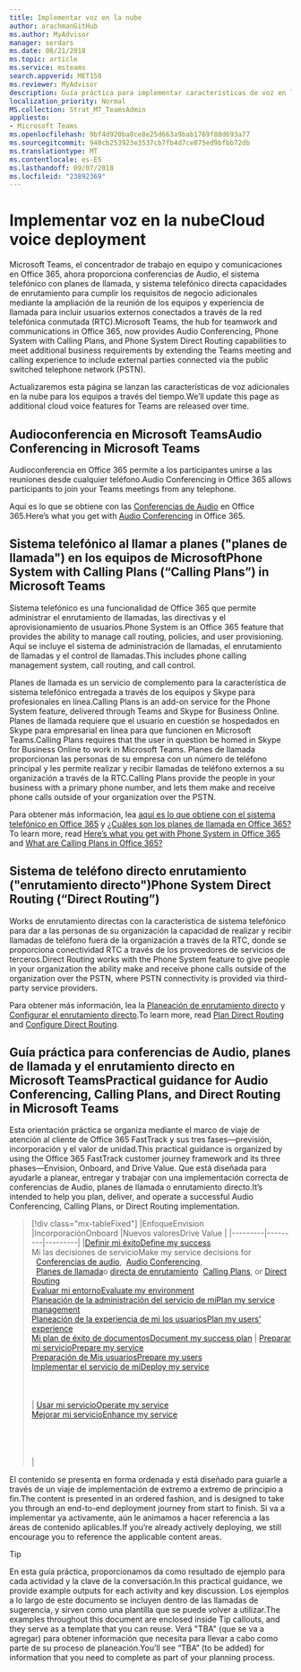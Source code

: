 ```yaml
---
title: Implementar voz en la nube
author: arachmanGitHub
ms.author: MyAdvisor
manager: serdars
ms.date: 08/21/2018
ms.topic: article
ms.service: msteams
search.appverid: MET150
ms.reviewer: MyAdvisor
description: Guía práctica para implementar características de voz en la nube en Microsoft Teams.
localization_priority: Normal
MS.collection: Strat_MT_TeamsAdmin
appliesto:
- Microsoft Teams
ms.openlocfilehash: 9bf4d920ba8ce8e25d663a9bab1769f80d693a77
ms.sourcegitcommit: 940cb253923e3537cb7fb4d7ce875ed9bfbb72db
ms.translationtype: MT
ms.contentlocale: es-ES
ms.lasthandoff: 09/07/2018
ms.locfileid: "23892369"
---
```

# <a name="cloud-voice-deployment"></a><span data-ttu-id="d68c9-103">Implementar voz en la nube</span><span class="sxs-lookup"><span data-stu-id="d68c9-103">Cloud voice deployment</span></span>

<span data-ttu-id="d68c9-104">Microsoft Teams, el concentrador de trabajo en equipo y comunicaciones en Office 365, ahora proporciona conferencias de Audio, el sistema telefónico con planes de llamada, y sistema telefónico directa capacidades de enrutamiento para cumplir los requisitos de negocio adicionales mediante la ampliación de la reunión de los equipos y experiencia de llamada para incluir usuarios externos conectados a través de la red telefónica conmutada (RTC).</span><span class="sxs-lookup"><span data-stu-id="d68c9-104">Microsoft Teams, the hub for teamwork and communications in Office 365, now provides Audio Conferencing, Phone System with Calling Plans, and Phone System Direct Routing capabilities to meet additional business requirements by extending the Teams meeting and calling experience to include external parties connected via the public switched telephone network (PSTN).</span></span>
 
<span data-ttu-id="d68c9-105">Actualizaremos esta página se lanzan las características de voz adicionales en la nube para los equipos a través del tiempo.</span><span class="sxs-lookup"><span data-stu-id="d68c9-105">We’ll update this page as additional cloud voice features for Teams are released over time.</span></span>



## <a name="audio-conferencing-in-microsoft-teams"></a><span data-ttu-id="d68c9-106">Audioconferencia en Microsoft Teams</span><span class="sxs-lookup"><span data-stu-id="d68c9-106">Audio Conferencing in Microsoft Teams</span></span>


<span data-ttu-id="d68c9-107">Audioconferencia en Office 365 permite a los participantes unirse a las reuniones desde cualquier teléfono.</span><span class="sxs-lookup"><span data-stu-id="d68c9-107">Audio Conferencing in Office 365 allows participants to join your Teams meetings from any telephone.</span></span>

<span data-ttu-id="d68c9-108">Aquí es lo que se obtiene con las [Conferencias de Audio](https://docs.microsoft.com/SkypeForBusiness/audio-conferencing-in-office-365/audio-conferencing-in-office-365) en Office 365.</span><span class="sxs-lookup"><span data-stu-id="d68c9-108">Here’s what you get with [Audio Conferencing](https://docs.microsoft.com/SkypeForBusiness/audio-conferencing-in-office-365/audio-conferencing-in-office-365) in Office 365.</span></span>


## <a name="phone-system-with-calling-plans-calling-plans-in-microsoft-teams"></a><span data-ttu-id="d68c9-109">Sistema telefónico al llamar a planes ("planes de llamada") en los equipos de Microsoft</span><span class="sxs-lookup"><span data-stu-id="d68c9-109">Phone System with Calling Plans (“Calling Plans”) in Microsoft Teams</span></span>

<span data-ttu-id="d68c9-110">Sistema telefónico es una funcionalidad de Office 365 que permite administrar el enrutamiento de llamadas, las directivas y el aprovisionamiento de usuarios.</span><span class="sxs-lookup"><span data-stu-id="d68c9-110">Phone System is an Office 365 feature that provides the ability to manage call routing, policies, and user provisioning.</span></span> <span data-ttu-id="d68c9-111">Aquí se incluye el sistema de administración de llamadas, el enrutamiento de llamadas y el control de llamadas.</span><span class="sxs-lookup"><span data-stu-id="d68c9-111">This includes phone calling management system, call routing, and call control.</span></span>

<span data-ttu-id="d68c9-112">Planes de llamada es un servicio de complemento para la característica de sistema telefónico entregada a través de los equipos y Skype para profesionales en línea.</span><span class="sxs-lookup"><span data-stu-id="d68c9-112">Calling Plans is an add-on service for the Phone System feature, delivered through Teams and Skype for Business Online.</span></span> <span data-ttu-id="d68c9-113">Planes de llamada requiere que el usuario en cuestión se hospedados en Skype para empresarial en línea para que funcionen en Microsoft Teams.</span><span class="sxs-lookup"><span data-stu-id="d68c9-113">Calling Plans requires that the user in question be homed in Skype for Business Online to work in Microsoft Teams.</span></span> <span data-ttu-id="d68c9-114">Planes de llamada proporcionan las personas de su empresa con un número de teléfono principal y les permite realizar y recibir llamadas de teléfono externos a su organización a través de la RTC.</span><span class="sxs-lookup"><span data-stu-id="d68c9-114">Calling Plans provide the people in your business with a primary phone number, and lets them make and receive phone calls outside of your organization over the PSTN.</span></span>

<span data-ttu-id="d68c9-115">Para obtener más información, lea [aquí es lo que obtiene con el sistema telefónico en Office 365](https://docs.microsoft.com/SkypeForBusiness/what-is-phone-system-in-office-365/here-s-what-you-get-with-phone-system) y [¿Cuáles son los planes de llamada en Office 365?](https://docs.microsoft.com/SkypeForBusiness/what-are-calling-plans-in-office-365/what-are-calling-plans-in-office-365)</span><span class="sxs-lookup"><span data-stu-id="d68c9-115">To learn more, read [Here’s what you get with Phone System in Office 365](https://docs.microsoft.com/SkypeForBusiness/what-is-phone-system-in-office-365/here-s-what-you-get-with-phone-system) and [What are Calling Plans in Office 365?](https://docs.microsoft.com/SkypeForBusiness/what-are-calling-plans-in-office-365/what-are-calling-plans-in-office-365)</span></span>


## <a name="phone-system-direct-routing-direct-routing"></a><span data-ttu-id="d68c9-116">Sistema de teléfono directo enrutamiento ("enrutamiento directo")</span><span class="sxs-lookup"><span data-stu-id="d68c9-116">Phone System Direct Routing (“Direct Routing”)</span></span>

<span data-ttu-id="d68c9-117">Works de enrutamiento directas con la característica de sistema telefónico para dar a las personas de su organización la capacidad de realizar y recibir llamadas de teléfono fuera de la organización a través de la RTC, donde se proporciona conectividad RTC a través de los proveedores de servicios de terceros.</span><span class="sxs-lookup"><span data-stu-id="d68c9-117">Direct Routing works with the Phone System feature to give people in your organization the ability make and receive phone calls outside of the organization over the PSTN, where PSTN connectivity is provided via third-party service providers.</span></span>

<span data-ttu-id="d68c9-118">Para obtener más información, lea la [Planeación de enrutamiento directo](direct-routing-plan.md) y [Configurar el enrutamiento directo](direct-routing-configure.md).</span><span class="sxs-lookup"><span data-stu-id="d68c9-118">To learn more, read [Plan Direct Routing](direct-routing-plan.md) and [Configure Direct Routing](direct-routing-configure.md).</span></span>

## <a name="practical-guidance-for-audio-conferencing-calling-plans-and-direct-routing-in-microsoft-teams"></a><span data-ttu-id="d68c9-119">Guía práctica para conferencias de Audio, planes de llamada y el enrutamiento directo en Microsoft Teams</span><span class="sxs-lookup"><span data-stu-id="d68c9-119">Practical guidance for Audio Conferencing, Calling Plans, and Direct Routing in Microsoft Teams</span></span>

<span data-ttu-id="d68c9-120">Esta orientación práctica se organiza mediante el marco de viaje de atención al cliente de Office 365 FastTrack y sus tres fases&mdash;previsión, incorporación y el valor de unidad.</span><span class="sxs-lookup"><span data-stu-id="d68c9-120">This practical guidance is organized by using the Office 365 FastTrack customer journey framework and its three phases&mdash;Envision, Onboard, and Drive Value.</span></span> <span data-ttu-id="d68c9-121">Que está diseñada para ayudarle a planear, entregar y trabajar con una implementación correcta de conferencias de Audio, planes de llamada o enrutamiento directo.</span><span class="sxs-lookup"><span data-stu-id="d68c9-121">It’s intended to help you plan, deliver, and operate a successful Audio Conferencing, Calling Plans, or Direct Routing implementation.</span></span>

> [!div class="mx-tableFixed"]
> |<span data-ttu-id="d68c9-122">Enfoque</span><span class="sxs-lookup"><span data-stu-id="d68c9-122">Envision</span></span>  |<span data-ttu-id="d68c9-123">Incorporación</span><span class="sxs-lookup"><span data-stu-id="d68c9-123">Onboard</span></span>  |<span data-ttu-id="d68c9-124">Nuevos valores</span><span class="sxs-lookup"><span data-stu-id="d68c9-124">Drive Value</span></span>  |
> |---------|---------|---------|
> |[<span data-ttu-id="d68c9-125">Definir mi éxito</span><span class="sxs-lookup"><span data-stu-id="d68c9-125">Define my success</span></span>](1-envision-define-my-success-cloud-voice.md) <br> <span data-ttu-id="d68c9-126">Mi las decisiones de servicio</span><span class="sxs-lookup"><span data-stu-id="d68c9-126">Make my service decisions for</span></span> <br><span data-ttu-id="d68c9-127">&nbsp;&nbsp;[Conferencias de audio](2-envision-make-my-service-decisions-audio-conferencing.md),</span><span class="sxs-lookup"><span data-stu-id="d68c9-127">&nbsp;&nbsp;[Audio Conferencing](2-envision-make-my-service-decisions-audio-conferencing.md),</span></span><br><span data-ttu-id="d68c9-128">&nbsp;&nbsp;[Planes de llamada](2-envision-make-my-service-decisions-phone-system.md)o [directa de enrutamiento](2-envision-make-my-service-decisions-direct-routing.md)</span><span class="sxs-lookup"><span data-stu-id="d68c9-128">&nbsp;&nbsp;[Calling Plans](2-envision-make-my-service-decisions-phone-system.md), or [Direct Routing](2-envision-make-my-service-decisions-direct-routing.md)</span></span> <br> [<span data-ttu-id="d68c9-129">Evaluar mi entorno</span><span class="sxs-lookup"><span data-stu-id="d68c9-129">Evaluate my environment</span></span>](3-envision-evaluate-my-environment.md) <br> [<span data-ttu-id="d68c9-130">Planeación de la administración del servicio de mi</span><span class="sxs-lookup"><span data-stu-id="d68c9-130">Plan my service management</span></span>](4-envision-plan-my-service-management.md) <br> [<span data-ttu-id="d68c9-131">Planeación de la experiencia de mi los usuarios</span><span class="sxs-lookup"><span data-stu-id="d68c9-131">Plan my users’ experience</span></span>](5-envision-plan-my-users-experience.md) <br> [<span data-ttu-id="d68c9-132">Mi plan de éxito de documentos</span><span class="sxs-lookup"><span data-stu-id="d68c9-132">Document my success plan</span></span>](6-envision-document-my-success-plan.md)    | [<span data-ttu-id="d68c9-133">Preparar mi servicio</span><span class="sxs-lookup"><span data-stu-id="d68c9-133">Prepare my service</span></span>](1-onboard-prepare-my-service.md) <br> [<span data-ttu-id="d68c9-134">Preparación de Mis usuarios</span><span class="sxs-lookup"><span data-stu-id="d68c9-134">Prepare my users</span></span>](2-onboard-prepare-my-users.md) <br> [<span data-ttu-id="d68c9-135">Implementar el servicio de mi</span><span class="sxs-lookup"><span data-stu-id="d68c9-135">Deploy my service</span></span>](3-onboard-deploy-my-service.md)  <br> <br> <br> <br>     | [<span data-ttu-id="d68c9-136">Usar mi servicio</span><span class="sxs-lookup"><span data-stu-id="d68c9-136">Operate my service</span></span>](1-drive-value-operate-my-service.md) <br> [<span data-ttu-id="d68c9-137">Mejorar mi servicio</span><span class="sxs-lookup"><span data-stu-id="d68c9-137">Enhance my service</span></span>](2-drive-value-enhance-my-service.md) <br> <br> <br> <br> <br>      |

<span data-ttu-id="d68c9-138">El contenido se presenta en forma ordenada y está diseñado para guiarle a través de un viaje de implementación de extremo a extremo de principio a fin.</span><span class="sxs-lookup"><span data-stu-id="d68c9-138">The content is presented in an ordered fashion, and is designed to take you through an end-to-end deployment journey from start to finish.</span></span> <span data-ttu-id="d68c9-139">Si va a implementar ya activamente, aún le animamos a hacer referencia a las áreas de contenido aplicables.</span><span class="sxs-lookup"><span data-stu-id="d68c9-139">If you’re already actively deploying, we still encourage you to reference the applicable content areas.</span></span>


> [!TIP]
> <span data-ttu-id="d68c9-140">En esta guía práctica, proporcionamos da como resultado de ejemplo para cada actividad y la clave de la conversación.</span><span class="sxs-lookup"><span data-stu-id="d68c9-140">In this practical guidance, we provide example outputs for each activity and key discussion.</span></span> <span data-ttu-id="d68c9-141">Los ejemplos a lo largo de este documento se incluyen dentro de las llamadas de sugerencia, y sirven como una plantilla que se puede volver a utilizar.</span><span class="sxs-lookup"><span data-stu-id="d68c9-141">The examples throughout this document are enclosed inside Tip callouts, and they serve as a template that you can reuse.</span></span> <span data-ttu-id="d68c9-142">Verá "TBA" (que se va a agregar) para obtener información que necesita para llevar a cabo como parte de su proceso de planeación.</span><span class="sxs-lookup"><span data-stu-id="d68c9-142">You’ll see “TBA” (to be added) for information that you need to complete as part of your planning process.</span></span>
